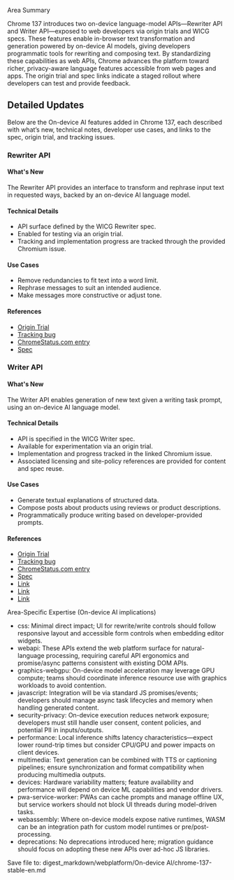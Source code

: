 Area Summary

Chrome 137 introduces two on-device language-model APIs—Rewriter API and Writer API—exposed to web developers via origin trials and WICG specs. These features enable in-browser text transformation and generation powered by on-device AI models, giving developers programmatic tools for rewriting and composing text. By standardizing these capabilities as web APIs, Chrome advances the platform toward richer, privacy-aware language features accessible from web pages and apps. The origin trial and spec links indicate a staged rollout where developers can test and provide feedback.

## Detailed Updates

Below are the On-device AI features added in Chrome 137, each described with what’s new, technical notes, developer use cases, and links to the spec, origin trial, and tracking issues.

### Rewriter API

#### What's New
The Rewriter API provides an interface to transform and rephrase input text in requested ways, backed by an on-device AI language model.

#### Technical Details
- API surface defined by the WICG Rewriter spec.
- Enabled for testing via an origin trial.
- Tracking and implementation progress are tracked through the provided Chromium issue.

#### Use Cases
- Remove redundancies to fit text into a word limit.
- Rephrase messages to suit an intended audience.
- Make messages more constructive or adjust tone.

#### References
- [Origin Trial](https://developer.chrome.com/origintrials/#/trials/active)
- [Tracking bug](https://bugs.chromium.org/p/chromium/issues/detail?id=358214322)
- [ChromeStatus.com entry](https://chromestatus.com/feature/5089854436556800)
- [Spec](https://wicg.github.io/rewriter-api/)

### Writer API

#### What's New
The Writer API enables generation of new text given a writing task prompt, using an on-device AI language model.

#### Technical Details
- API is specified in the WICG Writer spec.
- Available for experimentation via an origin trial.
- Implementation and progress tracked in the linked Chromium issue.
- Associated licensing and site-policy references are provided for content and spec reuse.

#### Use Cases
- Generate textual explanations of structured data.
- Compose posts about products using reviews or product descriptions.
- Programmatically produce writing based on developer-provided prompts.

#### References
- [Origin Trial](https://developer.chrome.com/origintrials/#/trials/active)
- [Tracking bug](https://bugs.chromium.org/p/chromium/issues/detail?id=357967382)
- [ChromeStatus.com entry](https://chromestatus.com/feature/5089855470993408)
- [Spec](https://wicg.github.io/writer-api/)
- [Link](https://creativecommons.org/licenses/by/4.0/)
- [Link](https://www.apache.org/licenses/LICENSE-2.0)
- [Link](https://developers.google.com/site-policies)

Area-Specific Expertise (On-device AI implications)

- css: Minimal direct impact; UI for rewrite/write controls should follow responsive layout and accessible form controls when embedding editor widgets.
- webapi: These APIs extend the web platform surface for natural-language processing, requiring careful API ergonomics and promise/async patterns consistent with existing DOM APIs.
- graphics-webgpu: On-device model acceleration may leverage GPU compute; teams should coordinate inference resource use with graphics workloads to avoid contention.
- javascript: Integration will be via standard JS promises/events; developers should manage async task lifecycles and memory when handling generated content.
- security-privacy: On-device execution reduces network exposure; developers must still handle user consent, content policies, and potential PII in inputs/outputs.
- performance: Local inference shifts latency characteristics—expect lower round-trip times but consider CPU/GPU and power impacts on client devices.
- multimedia: Text generation can be combined with TTS or captioning pipelines; ensure synchronization and format compatibility when producing multimedia outputs.
- devices: Hardware variability matters; feature availability and performance will depend on device ML capabilities and vendor drivers.
- pwa-service-worker: PWAs can cache prompts and manage offline UX, but service workers should not block UI threads during model-driven tasks.
- webassembly: Where on-device models expose native runtimes, WASM can be an integration path for custom model runtimes or pre/post-processing.
- deprecations: No deprecations introduced here; migration guidance should focus on adopting these new APIs over ad-hoc JS libraries.

Save file to: digest_markdown/webplatform/On-device AI/chrome-137-stable-en.md